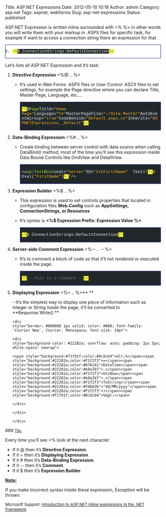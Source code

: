 Title: ASP.NET Expressions
Date: 2012-05-10 10:18
Author: admin
Category: asp.net
Tags: aspnet, webforms
Slug: asp-net-expressions
Status: published

ASP.NET Expression is written inline surrounded with &lt;% %&gt; in
other words you will write them with your markup in .ASPX files for
specific task, for example if want to access a connection string there
an expression for that

<div
id="scid:9ce6104f-a9aa-4a17-a79f-3a39532ebf7c:6d3b7f79-fd9a-48fd-bfc1-3c5be9c2555f"
class="wlWriterEditableSmartContent"
style="padding-bottom: 0px; margin: 0px; padding-left: 0px; padding-right: 0px; display: inline; float: none; padding-top: 0px">

<div
style="border: #000080 1px solid; color: #000; font-family: 'Courier New', Courier, Monospace; font-size: 10pt">

<div style="background: #fff; overflow: auto">

1.  <span style="background:#f1f91f;color:#8c8cb4">&lt;%</span><span
    style="background:#22282a;color:#f1f2f3">\$
    ConnectionStrings:DefaultConnection</span><span
    style="background:#f1f91f;color:#8c8cb4">%&gt;</span>

</div>

</div>

</div>

Let’s lists all ASP.NET Expression and it’s task:

1.  **Directive Expression** &lt;%@ .. %&gt; 
    -   It’s used in Web Forms .ASPX files or User Control .ASCX files
        to set settings, for example the Page directive where you can
        declare Title, Master Page, Language, etc....
        <div
        id="scid:9ce6104f-a9aa-4a17-a79f-3a39532ebf7c:71543a9a-790e-415b-abbe-598f963864dd"
        class="wlWriterEditableSmartContent"
        style="padding-bottom: 0px; margin: 0px; padding-left: 0px; padding-right: 0px; display: inline; float: none; padding-top: 0px">

        <div
        style="border: #000080 1px solid; color: #000; font-family: 'Courier New', Courier, Monospace; font-size: 10pt">

        <div
        style="background-color: #22282a; overflow: auto; padding: 2px 5px;">

        <span style="background:#f1f91f;color:#8c8cb4">&lt;%</span><span
        style="background:#22282a;color:#f1f2f3">@</span><span
        style="background:#22282a;color:#a1f538">Page</span><span
        style="background:#22282a;color:#f1f2f3"></span><span
        style="background:#293134;color:#e0e2e4">Title=</span><span
        style="background:#22282a;color:#fdb62b">"Home Page"</span><span
        style="background:#22282a;color:#f1f2f3"></span><span
        style="background:#293134;color:#e0e2e4">Language=</span><span
        style="background:#22282a;color:#fdb62b">"C\#"</span><span
        style="background:#22282a;color:#f1f2f3"></span><span
        style="background:#293134;color:#e0e2e4">MasterPageFile=</span><span
        style="background:#22282a;color:#fdb62b">"\~/Site.Master"</span><span
        style="background:#22282a;color:#f1f2f3"></span><span
        style="background:#293134;color:#e0e2e4">AutoEventWireup=</span><span
        style="background:#22282a;color:#fdb62b">"true"</span><span
        style="background:#22282a;color:#f1f2f3"></span><span
        style="background:#293134;color:#e0e2e4">CodeBehind=</span><span
        style="background:#22282a;color:#fdb62b">"Default.aspx.cs"</span><span
        style="background:#22282a;color:#f1f2f3"></span><span
        style="background:#293134;color:#e0e2e4">Inherits=</span><span
        style="background:#22282a;color:#fdb62b">"ASPNETExpressions.\_Default"</span><span
        style="background:#22282a;color:#f1f2f3"></span><span
        style="background:#f1f91f;color:#8c8cb4">%&gt;</span>

        </div>

        </div>

        </div>

2.  **Data-Binding Expression** &lt;%\# .. %&gt;
    -   Create binding between server control with data source when
        calling DataBind() method, most of the time you’ll see this
        expression inside Data Bound Controls like GridView
        and DetailView.
        <div
        id="scid:9ce6104f-a9aa-4a17-a79f-3a39532ebf7c:f5f2993a-a0c2-4010-ad56-86e108a817d4"
        class="wlWriterEditableSmartContent"
        style="padding-bottom: 0px; margin: 0px; padding-left: 0px; padding-right: 0px; display: inline; float: none; padding-top: 0px">

        <div
        style="border: #000080 1px solid; color: #000; font-family: 'Courier New', Courier, Monospace; font-size: 10pt">

        <div
        style="background-color: #22282a; overflow: auto; padding: 2px 5px;">

        <span style="background:#22282a;color:#f1f2f3">&lt;</span><span
        style="background:#22282a;color:#a1f538">asp</span><span
        style="background:#293134;color:#e0e2e4">:</span><span
        style="background:#22282a;color:#a1f538">TextBox</span><span
        style="background:#22282a;color:#f1f2f3"></span><span
        style="background:#293134;color:#e0e2e4">runat=</span><span
        style="background:#22282a;color:#fdb62b">"server"</span><span
        style="background:#22282a;color:#f1f2f3"></span><span
        style="background:#293134;color:#e0e2e4">ID=</span><span
        style="background:#22282a;color:#fdb62b">"txtFirstName"</span><span
        style="background:#22282a;color:#f1f2f3">  </span><span
        style="background:#293134;color:#e0e2e4">Text=</span><span
        style="background:#22282a;color:#fdb62b">"</span><span
        style="background:#f1f91f;color:#8c8cb4">&lt;%</span><span
        style="background:#22282a;color:#f1f2f3">\# Eval(</span><span
        style="background:#22282a;color:#fdb62b">"FirstName"</span><span
        style="background:#22282a;color:#f1f2f3">)</span><span
        style="background:#f1f91f;color:#8c8cb4">%&gt;</span><span
        style="background:#22282a;color:#fdb62b">"</span><span
        style="background:#22282a;color:#f1f2f3">/&gt;</span>

        </div>

        </div>

        </div>

3.  **Expression Builder** &lt;%\$ .. %&gt;

    -   This expression is used to set controls properties that located
        in configuration files **Web.Config** such as **AppSettings,
        ConnectionStrings, or Resources**
    -   It’s syntax is **&lt;%\$ Expression Prefix: Expression Value
        %&gt;**
        <div
        id="scid:9ce6104f-a9aa-4a17-a79f-3a39532ebf7c:95f0c2bc-a900-415a-9b09-13a9f46e969b"
        class="wlWriterEditableSmartContent"
        style="padding-bottom: 0px; margin: 0px; padding-left: 0px; padding-right: 0px; display: inline; float: none; padding-top: 0px">

        <div
        style="border: #000080 1px solid; color: #000; font-family: 'Courier New', Courier, Monospace; font-size: 10pt">

        <div
        style="background-color: #22282a; overflow: auto; padding: 2px 5px; white-space: nowrap">

        <span style="background:#f1f91f;color:#8c8cb4">&lt;%</span><span
        style="background:#22282a;color:#f1f2f3">\$
        ConnectionStrings:DefaultConnection</span><span
        style="background:#f1f91f;color:#8c8cb4">%&gt;</span>

        </div>

        </div>

        </div>

4.  **Server-side Comment Expression** &lt;%-- .. --%&gt;

    -   It’s to comment a block of code so that it’ll not rendered or
        executed inside the page.
        <div
        id="scid:9ce6104f-a9aa-4a17-a79f-3a39532ebf7c:6d5a6d2f-8ebb-4e42-ab11-13098c0ae941"
        class="wlWriterEditableSmartContent"
        style="padding-bottom: 0px; margin: 0px; padding-left: 0px; padding-right: 0px; display: inline; float: none; padding-top: 0px">

        <div
        style="border: #000080 1px solid; color: #000; font-family: 'Courier New', Courier, Monospace; font-size: 10pt">

        <div
        style="background-color: #22282a; overflow: auto; padding: 2px 5px; white-space: nowrap">

        <span style="background:#f1f91f;color:#8c8cb4">&lt;%</span><span
        style="background:#22282a;color:#66747b">-- This is a comment
        --</span><span
        style="background:#f1f91f;color:#8c8cb4">%&gt;</span>

        </div>

        </div>

        </div>

        <p>

5.  **Displaying Expression** &lt;%= .. %&gt;** **

<ul>
-   It’s the simplest way to display one piece of information such as
    Integer or String inside the page, it’ll be converted to
    **Response.Write().**
    <div
    id="scid:9ce6104f-a9aa-4a17-a79f-3a39532ebf7c:de895cc5-cf68-4ffb-86bc-8414efb48a13"
    class="wlWriterEditableSmartContent"
    style="padding-bottom: 0px; margin: 0px; padding-left: 0px; padding-right: 0px; display: inline; float: none; padding-top: 0px">

    <div
    style="border: #000080 1px solid; color: #000; font-family: 'Courier New', Courier, Monospace; font-size: 10pt">

    <div
    style="background-color: #22282a; overflow: auto; padding: 2px 5px; white-space: nowrap">

    <span style="background:#f1f91f;color:#8c8cb4">&lt;%</span><span
    style="background:#22282a;color:#f1f2f3">=</span><span
    style="background:#22282a;color:#678cb1">DateTime</span><span
    style="background:#22282a;color:#e8e2b7">.</span><span
    style="background:#22282a;color:#f1f2f3">UtcNow</span><span
    style="background:#22282a;color:#e8e2b7">.</span><span
    style="background:#22282a;color:#f1f2f3">ToString(</span><span
    style="background:#22282a;color:#fdb62b">"dd/MM/yyyy"</span><span
    style="background:#22282a;color:#f1f2f3">)</span><span
    style="background:#f1f91f;color:#8c8cb4">%&gt;</span>

    </div>

    </div>

    </div>

</ul>
### <font size="2"><u>Tip:</u></font>

Every time you’ll see &lt;% look at the next character:

-   If it @ then it’s **Directive Expression**.
-   If it = then it’s **Displaying Expression**.
-   If it \# then it’s **Data-Binding Expression**.
-   If it -- then it’s **Comment**.
-   If it \$ then it’s **Expression Builder**.

**<u>Note:</u>**

If you make incorrect syntax inside these expression, Exception will be
thrown.

<!--more-->

<font style="font-weight: normal" size="2">Microsoft Support:
[Introduction to ASP.NET inline expressions in the .NET
Framework](http://support.microsoft.com/kb/976112)</font>

